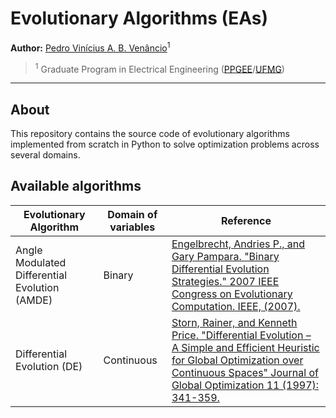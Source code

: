 # Evolutionary Algorithms (EAs)

**Author:** [Pedro Vinícius A. B. Venâncio](https://www.linkedin.com/in/pedbrgs/)<sup>1</sup> <br />

> <sup>1</sup> Graduate Program in Electrical Engineering ([PPGEE](https://www.ppgee.ufmg.br/indexi.php)/[UFMG](https://ufmg.br/international-visitors))<br />

***

## About

This repository contains the source code of evolutionary algorithms implemented from scratch in Python to solve optimization problems across several domains.

## Available algorithms

| Evolutionary Algorithm | Domain of variables | Reference |
|------|--------| --------|
| Angle Modulated Differential Evolution (AMDE) | Binary | [Engelbrecht, Andries P., and Gary Pampara. "Binary Differential Evolution Strategies." 2007 IEEE Congress on Evolutionary Computation. IEEE, (2007).](https://ieeexplore.ieee.org/abstract/document/4424711) |
| Differential Evolution (DE) | Continuous | [Storn, Rainer, and Kenneth Price. "Differential Evolution – A Simple and Efficient Heuristic for Global Optimization over Continuous Spaces" Journal of Global Optimization 11 (1997): 341-359.](https://link.springer.com/article/10.1023/a:1008202821328) |
